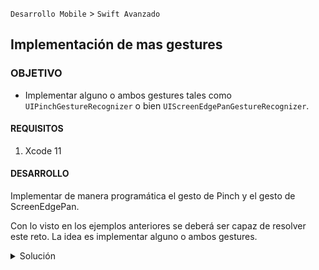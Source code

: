 
`Desarrollo Mobile` > `Swift Avanzado`

## Implementación de mas gestures

### OBJETIVO 

- Implementar alguno o ambos gestures tales como `UIPinchGestureRecognizer` o bien `UIScreenEdgePanGestureRecognizer`.

#### REQUISITOS 

1. Xcode 11 

#### DESARROLLO

Implementar de manera programática el gesto de Pinch y el gesto de ScreenEdgePan.

Con lo visto en los ejemplos anteriores se deberá ser capaz de resolver este reto.
La idea es implementar alguno o ambos gestures.

<details>
	<summary>Solución</summary>
	<p>Crearemos un proyecto con un View o ImageView al cuál le agregaremos uno o dos gestures. </p>
	<p> A dicho view le habilitamos el property para que pueda detectar interacciones touch.</p>

```
	imageView.isMultipleTouchEnabled = true
	imageView.isUserInteractionEnabled = true
```
<p> Creamos un property de tipo Gesture, el que deseemos implementar. puede ser PinchGesture o PanGesture.</p>

```
let pinchGesture = UIPinchGestureRecognizer(target: self,
                                                      action: #selector(pinchGesture(sender:)))
```                                                
	<p> Al Image agregamos el Gesture:</p>
	
```
imageView.addGestureRecognizer(pinchGesture)
```
</details> 